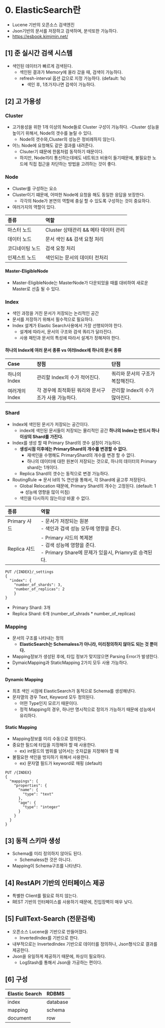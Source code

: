 # 0. ElasticSearch란
- Lucene 기반의 오픈소스 검색엔진
- Json기반의 문서를 저장하고 검색하며, 분석또한 가능하다.
- https://esbook.kimjmin.net/

## [1] 준 실시간 검색 시스템
- 색인된 데이터가 빠르게 검색된다.
  - 섹인된 결과가 Memory에 올라 갔을 때, 검색이 가능하다.
  - refresh-interval 옵션 값으로 지정 가능하다. (default: 1s)
    - 색인 후, 1초가지나면 검색이 가능하다.

## [2] 고 가용성

### Cluster
- 고가용성을 위한 1개 이상의 Node들로 Cluster 구성이 가능하다.
-Cluster 성능을 높이기 위해서, Node의 갯수를 늘릴 수 있다.
  - Node의 갯수와,Cluster의 성능은 정비례하지 않는다.
- 어느 Node에 요청해도 같은 결과를 내려준다.
  - Clsuter기 떄문에 한몸처럼 동작하기 때문이다.
  - 하지만, Node끼리 통신하는데에도 네트워크 비용이 들기때문에, 불필요한 노드에 직접 접근을 차단하는 방법을 고려하는 것이 좋다.

### Node
- Cluster를 구성하는 요소
- Cluster이기 떄문에, 어떠한 Node에 요청을 해도 동일한 응답을 보장한다.
  - 각각의 Node가 본연의 역할에 충실 할 수 있도록 구성하는 것이 중요하다.
- 여러가지의 역할이 있다.

| 종류           | 역할                        |
|:-------------|:--------------------------|
| 마스터 노드       | Cluster 상태관리 && 메타 데이터 관리 |
| 데이터 노드       | 문서 색인 && 검색 요청 처리         |
| 코디네이팅 노드     | 검색 요청 처리                  |
| 인제스트 노드      | 색인되는 문서의 데이터 전처리          |

#### Master-EligibleNode
- Master-EligibleNode는 MasterNode가 다운되었을 때를 대비하여 새로운 Master로 선출 될 수 있다.

### Index
- 색인 과정을 거친 문서가 저장되는 논리적인 공간
- 문서를 저장하기 위해서 필수적으로 필요하다.
- Index 설계가 Elastic Search사용에서 가장 선행되어야 한다.
  - 설계에 따라서, 문서의 구조와 검색 쿼리가 달라진다.
  - 사용 패턴과 문서의 특성에 따라서 설계가 정해져야 한다.

#### 하나의 Index에 여러 문서 종류 vs 여러Index에 하나의 문서 종류
| Case       | 장점                            | 단점                  |
|:-----------|:------------------------------|:--------------------|
| 하나의 Index  | 관리할 Index의 수가 적어진다.           | 쿼리와 문서의 구조가 복잡해진다.  |
| 여러개의 Index | 각 경우에 최적화된 쿼리와 문서구조가 사용 가능하다. | 관리할 Index의 수가 많아진다. |


### Shard
- Index에 색인된 문서가 저장되는 공간이다.
  - index에 색인된 문서들이 저장되는 물리적인 공간
**하나의 Index는 반드시 하나이상의 Shard를 가진다.**
- Index를 생성 할 때 Primary Shard의 갯수 설정이 가능하다.
  - **생성시점 이후에는 PrimaryShard의 개수를 변경할 수 없다.**
    - 재색인을 수행해도 PrimaryShard의 개수를 변경 할 수 없다.
    - 하나의 데이터에 대한 원본이 저장되는 것으로, 하나의 데이터의 Primary shard는 1개이다.
  - Replica Shard의 갯수는 동적으로 변경 가능하다.
- RoutingRule => 문서 Id의 % 연산을 통해서, 각 Shard에 골고루 저장된다.
  - Global Relocation 때문에, Primary Shard의 개수는 고정된다. (default: 1 => 성능에 영향을 많이 미침)
  - 색인을 다시하지 않는이상 바꿀 수 없다. 

| 종류 | 역할                                                                                      |
|:---------------|:----------------------------------------------------------------------------------------|
| Primary 샤드         | - 문서가 저장되는 원본 </br>- 색인과 검색 성능 모두에 영향을 준다.                                              |
| Replica 샤드        | - Primary 샤드의 복제본 </br> - 검색 성능에 영향을 준다. </br> - Primary Share에 문제가 있을시, Priamry로 승격된다. |

```shell
PUT /{INDEX}/_settings
{
  "index": {
    "number_of_shards": 3,
    "number_of_replicas": 2
    }
}
```
- Primary Shard: 3개
- Replica Shard: 6개 (number_of_shrads * number_of_replicas)


### Mapping
- 문서의 구조를 나타내는 정의
  - **ElasticSearch는 Schemaless가 아니라, 미리정의하지 않아도 되는 것 뿐이다.**
- Mapping정보가 생성된 후에, 타입 정보가 맞지않으면 Parsing Error가 발생한다.
- DymaicMapping과 StaticMapping 2가지 모두 사용 가능하다.
- 

#### Dynamic Mapping
- 최초 색인 시점에 ElasticSearch가 동적으로 Schema를 생성해낸다.
- 문자열의 경우 Text, Keyword 모두 정의된다.
  - 어떤 Type인지 모르기 때문이다.
  - 정적 Mapping의 경우, 하나만 명시적으로 정의가 가능하기 때문에 성능에서 유리하다.

#### Static Mapping
- Mapping정보를 미리 수동으로 정의한다.
- 중요한 필드에 타입을 지정해야 할 때 사용한다.
  - ex) int필드의 범위를 넘어서는 숫자값을 지정해야 할 때 
- 불필요한 색인을 방지하기 위해서 사용한다.
  - ex) 문자열 필드가 keyword로 매핑 (default)
```shell
PUT /{INDEX}
{
  "mappings": {
    "properties": {
      "name": {
        "type": "text"
      },
      "age": {
        "type": "integer"
      }
    }
  }
}
```

## [3] 동적 스키마 생성
- Schema를 미리 정의하지 않아도 된다.
  - Schemaless한 것은 아니다.
- Mapping이 Schema구조를 나타낸다.

## [4] RestAPI 기반의 인터페이스 제공
- 특별한 Client를 필요로 하지 않는다.
- REST 기반의 인터페이스를 사용하기 때문에, 진입장벽이 매우 낮다.

## [5] FullText-Search (전문검색)
- 오픈소스 Lucene을 기반으로 만들어졌다.
  - InvertedIndex를 기반으로 한다.
- 내부적으로는 InvertedIndex 기반으로 데이터를 정의하나, Json형식으로 결과를 제공한다.
- Json을 유일하게 제공하기 때문에, 파싱이 필요하다.
  - LogStash를 통해서 Json을 가공하는 편이다.

## [6] 구성
| Elastic Search | RDBMS            |
|:---------------|:-----------------|
| index          | database         |
| mapping        | schema           |
| document       | row              |